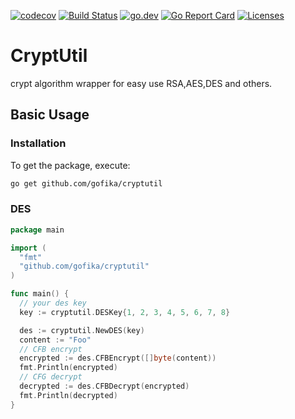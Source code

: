 [![codecov](https://codecov.io/gh/gofika/cryptutil/branch/main/graph/badge.svg)](https://codecov.io/gh/gofika/cryptutil)
[![Build Status](https://github.com/gofika/cryptutil/workflows/build/badge.svg)](https://github.com/gofika/cryptutil)
[![go.dev](https://img.shields.io/badge/go.dev-reference-007d9c?logo=go&logoColor=white)](https://pkg.go.dev/github.com/gofika/cryptutil)
[![Go Report Card](https://goreportcard.com/badge/github.com/gofika/cryptutil)](https://goreportcard.com/report/github.com/gofika/cryptutil)
[![Licenses](https://img.shields.io/github/license/gofira/cryptutil)](LICENSE)

# CryptUtil

crypt algorithm wrapper for easy use RSA,AES,DES and others.

## Basic Usage

### Installation

To get the package, execute:

```bash
go get github.com/gofika/cryptutil
```

### DES

```go
package main

import (
  "fmt"
  "github.com/gofika/cryptutil"
)

func main() {
  // your des key
  key := cryptutil.DESKey{1, 2, 3, 4, 5, 6, 7, 8}

  des := cryptutil.NewDES(key)
  content := "Foo"
  // CFB encrypt
  encrypted := des.CFBEncrypt([]byte(content))
  fmt.Println(encrypted)
  // CFG decrypt
  decrypted := des.CFBDecrypt(encrypted)
  fmt.Println(decrypted)
}
```